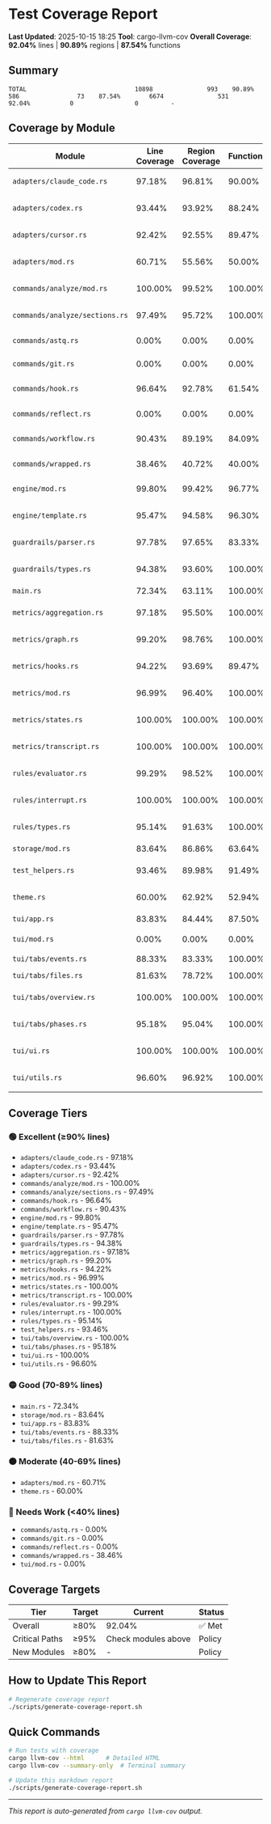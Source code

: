 # Test Coverage Report

**Last Updated**: 2025-10-15 18:25
**Tool**: cargo-llvm-cov
**Overall Coverage**: **92.04%** lines | **90.89%** regions | **87.54%** functions

## Summary

```
TOTAL                              10898               993    90.89%         586                73    87.54%        6674               531    92.04%           0                 0         -
```

## Coverage by Module

| Module | Line Coverage | Region Coverage | Functions | Status |
|--------|--------------|-----------------|-----------|--------|
| `adapters/claude_code.rs` | 97.18% | 96.81% | 90.00% | 🟢 Excellent |
| `adapters/codex.rs` | 93.44% | 93.92% | 88.24% | 🟢 Excellent |
| `adapters/cursor.rs` | 92.42% | 92.55% | 89.47% | 🟢 Excellent |
| `adapters/mod.rs` | 60.71% | 55.56% | 50.00% | 🟠 Moderate |
| `commands/analyze/mod.rs` | 100.00% | 99.52% | 100.00% | 🟢 Excellent |
| `commands/analyze/sections.rs` | 97.49% | 95.72% | 100.00% | 🟢 Excellent |
| `commands/astq.rs` | 0.00% | 0.00% | 0.00% | 🔴 Needs Work |
| `commands/git.rs` | 0.00% | 0.00% | 0.00% | 🔴 Needs Work |
| `commands/hook.rs` | 96.64% | 92.78% | 61.54% | 🟢 Excellent |
| `commands/reflect.rs` | 0.00% | 0.00% | 0.00% | 🔴 Needs Work |
| `commands/workflow.rs` | 90.43% | 89.19% | 84.09% | 🟢 Excellent |
| `commands/wrapped.rs` | 38.46% | 40.72% | 40.00% | 🔴 Needs Work |
| `engine/mod.rs` | 99.80% | 99.42% | 96.77% | 🟢 Excellent |
| `engine/template.rs` | 95.47% | 94.58% | 96.30% | 🟢 Excellent |
| `guardrails/parser.rs` | 97.78% | 97.65% | 83.33% | 🟢 Excellent |
| `guardrails/types.rs` | 94.38% | 93.60% | 100.00% | 🟢 Excellent |
| `main.rs` | 72.34% | 63.11% | 100.00% | 🟡 Good |
| `metrics/aggregation.rs` | 97.18% | 95.50% | 100.00% | 🟢 Excellent |
| `metrics/graph.rs` | 99.20% | 98.76% | 100.00% | 🟢 Excellent |
| `metrics/hooks.rs` | 94.22% | 93.69% | 89.47% | 🟢 Excellent |
| `metrics/mod.rs` | 96.99% | 96.40% | 100.00% | 🟢 Excellent |
| `metrics/states.rs` | 100.00% | 100.00% | 100.00% | 🟢 Excellent |
| `metrics/transcript.rs` | 100.00% | 100.00% | 100.00% | 🟢 Excellent |
| `rules/evaluator.rs` | 99.29% | 98.52% | 100.00% | 🟢 Excellent |
| `rules/interrupt.rs` | 100.00% | 100.00% | 100.00% | 🟢 Excellent |
| `rules/types.rs` | 95.14% | 91.63% | 100.00% | 🟢 Excellent |
| `storage/mod.rs` | 83.64% | 86.86% | 63.64% | 🟡 Good |
| `test_helpers.rs` | 93.46% | 89.98% | 91.49% | 🟢 Excellent |
| `theme.rs` | 60.00% | 62.92% | 52.94% | 🟠 Moderate |
| `tui/app.rs` | 83.83% | 84.44% | 87.50% | 🟡 Good |
| `tui/mod.rs` | 0.00% | 0.00% | 0.00% | 🔴 Needs Work |
| `tui/tabs/events.rs` | 88.33% | 83.33% | 100.00% | 🟡 Good |
| `tui/tabs/files.rs` | 81.63% | 78.72% | 100.00% | 🟡 Good |
| `tui/tabs/overview.rs` | 100.00% | 100.00% | 100.00% | 🟢 Excellent |
| `tui/tabs/phases.rs` | 95.18% | 95.04% | 100.00% | 🟢 Excellent |
| `tui/ui.rs` | 100.00% | 100.00% | 100.00% | 🟢 Excellent |
| `tui/utils.rs` | 96.60% | 96.92% | 100.00% | 🟢 Excellent |

## Coverage Tiers

### 🟢 Excellent (≥90% lines)
- `adapters/claude_code.rs` - 97.18%
- `adapters/codex.rs` - 93.44%
- `adapters/cursor.rs` - 92.42%
- `commands/analyze/mod.rs` - 100.00%
- `commands/analyze/sections.rs` - 97.49%
- `commands/hook.rs` - 96.64%
- `commands/workflow.rs` - 90.43%
- `engine/mod.rs` - 99.80%
- `engine/template.rs` - 95.47%
- `guardrails/parser.rs` - 97.78%
- `guardrails/types.rs` - 94.38%
- `metrics/aggregation.rs` - 97.18%
- `metrics/graph.rs` - 99.20%
- `metrics/hooks.rs` - 94.22%
- `metrics/mod.rs` - 96.99%
- `metrics/states.rs` - 100.00%
- `metrics/transcript.rs` - 100.00%
- `rules/evaluator.rs` - 99.29%
- `rules/interrupt.rs` - 100.00%
- `rules/types.rs` - 95.14%
- `test_helpers.rs` - 93.46%
- `tui/tabs/overview.rs` - 100.00%
- `tui/tabs/phases.rs` - 95.18%
- `tui/ui.rs` - 100.00%
- `tui/utils.rs` - 96.60%

### 🟡 Good (70-89% lines)
- `main.rs` - 72.34%
- `storage/mod.rs` - 83.64%
- `tui/app.rs` - 83.83%
- `tui/tabs/events.rs` - 88.33%
- `tui/tabs/files.rs` - 81.63%

### 🟠 Moderate (40-69% lines)
- `adapters/mod.rs` - 60.71%
- `theme.rs` - 60.00%

### 🔴 Needs Work (<40% lines)
- `commands/astq.rs` - 0.00%
- `commands/git.rs` - 0.00%
- `commands/reflect.rs` - 0.00%
- `commands/wrapped.rs` - 38.46%
- `tui/mod.rs` - 0.00%

## Coverage Targets

| Tier | Target | Current | Status |
|------|--------|---------|--------|
| Overall | ≥80% | 92.04% | ✅ Met |
| Critical Paths | ≥95% | Check modules above | Policy |
| New Modules | ≥80% | - | Policy |

## How to Update This Report

```bash
# Regenerate coverage report
./scripts/generate-coverage-report.sh
```

## Quick Commands

```bash
# Run tests with coverage
cargo llvm-cov --html      # Detailed HTML
cargo llvm-cov --summary-only  # Terminal summary

# Update this markdown report
./scripts/generate-coverage-report.sh
```

---

*This report is auto-generated from `cargo llvm-cov` output.*
